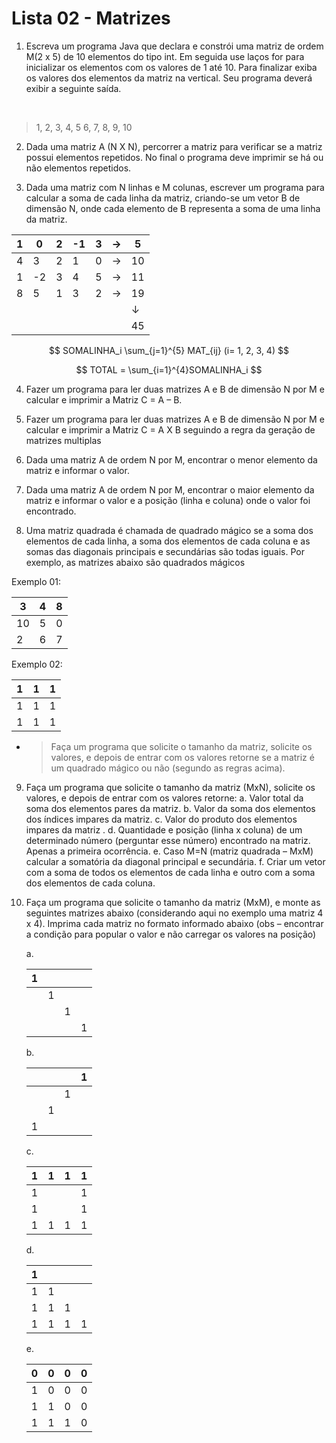 # Lista 02 - Matrizes


1.  Escreva um programa Java que declara e constrói uma matriz de ordem M(2 x 5) de 10 elementos do tipo int. Em seguida use laços for para inicializar os elementos com os valores de 1 até 10. Para finalizar exiba os valores dos elementos da matriz na vertical. Seu programa deverá exibir a seguinte saída.

​				


> 1, 2, 3, 4, 5
> 6, 7, 8, 9, 10

2. Dada uma matriz A (N X N), percorrer a matriz para verificar se a matriz possui elementos repetidos. No final o programa deve imprimir se há ou não elementos repetidos.

3. Dada uma matriz com N linhas e M colunas, escrever um programa para calcular a soma de cada linha da matriz, criando-se um vetor B de dimensão N, onde cada elemento de B representa a soma de uma linha da matriz.

| 1    | 0    | 2    | -1   | 3    | →    | 5    |
| ---- | ---- | ---- | ---- | ---- | ---- | ---- |
| 4    | 3    | 2    | 1    | 0    | →    | 10   |
| 1    | -2   | 3    | 4    | 5    | →    | 11   |
| 8    | 5    | 1    | 3    | 2    | →    | 19   |
|      |      |      |      |      |      | ↓    |
|      |      |      |      |      |      | 45   |

$$
SOMALINHA_i \sum_{j=1}^{5} MAT_{ij} (i= 1, 2, 3, 4)
$$

$$
TOTAL = \sum_{i=1}^{4}SOMALINHA_i
$$



4.  Fazer um programa para ler duas matrizes A e B de dimensão N por M e calcular e imprimir a Matriz C = A – B.


5. Fazer um programa para ler duas matrizes A e B de dimensão N por M e calcular e imprimir a Matriz C = A X B seguindo a regra da geração de matrizes multiplas

6. Dada uma matriz A de ordem N por M, encontrar o menor elemento da matriz e informar o valor.

7. Dada uma matriz A de ordem N por M, encontrar o maior elemento da matriz e informar o valor e a posição (linha e coluna) onde o valor foi encontrado.

8. Uma matriz quadrada é chamada de quadrado mágico se a soma dos elementos de cada linha, a soma dos elementos de cada coluna e as somas das diagonais principais e
  secundárias são todas iguais. Por exemplo, as matrizes abaixo são quadrados mágicos

  

  Exemplo 01:

  | 3    | 4    | 8    |
  | ---- | ---- | ---- |
  | 10   | 5    | 0    |
  | 2    | 6    | 7    |

  Exemplo 02:

  | 1    | 1    | 1    |
  | ---- | ---- | ---- |
  | 1    | 1    | 1    |
  | 1    | 1    | 1    |

  

  

  - > Faça um programa que solicite o tamanho da matriz, solicite os valores, e depois de entrar com os valores retorne se a matriz é um quadrado mágico ou não (segundo as regras acima).

9. Faça um programa que solicite o tamanho da matriz (MxN), solicite os valores, e depois de entrar com os valores retorne:
    	a. Valor total da soma dos elementos pares da matriz.
		b. Valor da soma dos elementos dos índices impares da matriz.
		c. Valor do produto dos elementos impares da matriz .
		d. Quantidade e posição (linha x coluna) de um determinado número (perguntar esse número) encontrado na matriz. Apenas a primeira ocorrência.
		e. Caso M=N (matriz quadrada – MxM) calcular a somatória da diagonal principal e secundária.
		f. Criar um vetor com a soma de todos os elementos de cada linha e outro com a soma dos elementos de cada coluna.


10. Faça um programa que solicite o tamanho da matriz (MxM), e monte as seguintes matrizes abaixo (considerando aqui no exemplo uma matriz 4 x 4). Imprima cada matriz no formato informado abaixo (obs – encontrar a condição para popular o valor e não carregar os valores na posição)

    a. 

    | 1    |      |      |      |
    | ---- | ---- | ---- | ---- |
    |      | 1    |      |      |
    |      |      | 1    |      |
    |      |      |      | 1    |

    b.

    |      |      |      | 1    |
    | ---- | ---- | ---- | ---- |
    |      |      | 1    |      |
    |      | 1    |      |      |
    | 1    |      |      |      |

    c.

    | 1    | 1    | 1    | 1    |
    | ---- | ---- | ---- | ---- |
    | 1    |      |      | 1    |
    | 1    |      |      | 1    |
    | 1    | 1    | 1    | 1    |

    d.

    | 1    |      |      |      |
    | ---- | ---- | ---- | ---- |
    | 1    | 1    |      |      |
    | 1    | 1    | 1    |      |
    | 1    | 1    | 1    | 1    |

    e.

    | 0    | 0    | 0    | 0    |
    | ---- | ---- | ---- | ---- |
    | 1    | 0    | 0    | 0    |
    | 1    | 1    | 0    | 0    |
    | 1    | 1    | 1    | 0    |

    

​	
